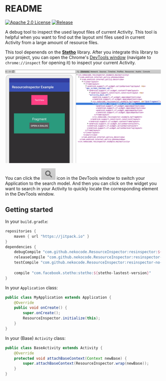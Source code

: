 # README
[![Apache 2.0 License](https://img.shields.io/badge/license-Apache%202.0-blue.svg?style=flat)](http://www.apache.org/licenses/LICENSE-2.0.html) [![Release](https://jitpack.io/v/nekocode/ResourceInspector.svg)](https://jitpack.io/#nekocode/ResourceInspector)

A debug tool to inspect the used layout files of current Activity. This tool is helpful when you want to find out the layout xml files used in current Activity from a large amount of resource files.

This tool depenends on the **[Stetho](http://facebook.github.io/stetho/)** library. After you integrate this library to your project, you can open the Chrome's [DevTools window](https://developer.chrome.com/devtools#devtools-window) (navigate to `chrome://inspect` for opening it) to inspect your current Activity.

![Screenshot](img/screenshot.png)

You can click the ![Icon](img/icon.png) icon in the DevTools window to switch your Application to the search model. And then you can click on the widget you want to search in your Activity to quickly locate the corresponding element in the DevTools window.

## Getting started

In your `build.gradle`:

```gradle
repositories {
    maven { url "https://jitpack.io" }
}
dependencies {
    debugCompile "com.github.nekocode.ResourceInspector:resinspector:${lastest-version}"
    releaseCompile "com.github.nekocode.ResourceInspector:resinspector-no-op:${lastest-version}"
    testCompile "com.github.nekocode.ResourceInspector:resinspector-no-op:${lastest-version}"

    compile "com.facebook.stetho:stetho:${stetho-lastest-version}"
}
```

In your `Application` class:

```java
public class MyApplication extends Application {
    @Override
    public void onCreate() {
        super.onCreate();
        ResourceInspector.initialize(this);
    }
}
```

In your (Base) `Activity` class:

```java
public class BaseActivity extends Activity {
    @Override
    protected void attachBaseContext(Context newBase) {
        super.attachBaseContext(ResourceInspector.wrap(newBase));
    }
}
```
